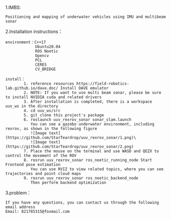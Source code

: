 1.IMBS: 
    
    Positioning and mapping of underwater vehicles using IMU and multibeam sonar

2.Installation instructions：

    environment：C++17
                 Ubuntu20.04
                 ROS Noetic
                 Opencv
                 PCL
                 CERES
                 CV_BRIDGE
    
    install：
            1. reference resources https://field-robotics-lab.github.io/dave.doc/ Install DAVE emulator
            2. NOTE: If you want to use multi beam sonar, please be sure to install NVIDIA cuda and related drivers
            3. After installation is completed, there is a workspace uuv_ws in the directory
            4. cd uuv_ws/src
            5. git clone this project's package
            6. roslaunch uuv_rexrov_sonar sonar_slam.launch
               You can see a gazebo underwater environment, including rexrov, as shown in the following figure
               ![Image text](https://github.com/StarTeardrop/uuv_rexrov_sonar/1.png)\
               ![Image text](https://github.com/StarTeardrop/uuv_rexrov_sonar/2.png)
            7. Place the mouse on the terminal and use WASD and QEZX to control the movement of the ROV
            8. rosrun uuv_rexrov_sonar ros_noetic_running_node Start Frontend pose estimation
               You can use RVIZ to view related topics, where you can see trajectories and point cloud maps
            9. rosrun uuv_rexrov_sonar ros_noetic_backend_node
               Then perform backend optimization

3.problem：

    If you have any questions, you can contact us through the following email address
    Email: 821785315@foxmail.com
